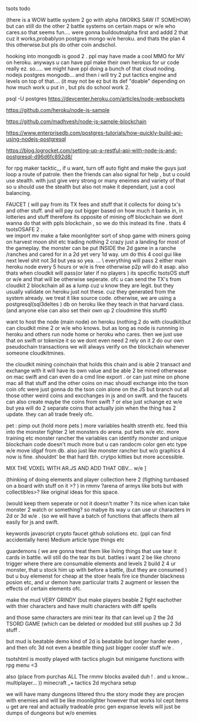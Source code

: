 tsots todo 

(there is a WOW battle system 2 go with alpha (WORKS SAW IT SOMEHOW)
but can still do the other 2 battle systems on certain maps or w/e who cares.so that seems fun....
were gonna buildoutnalpha first and addd 2 that cuz it works,probablyon postgres mongo w/e heroku.
and thats the plan 4 this otherwise.but pls do other coin andschol.

hooking into mongodb is good 2 . ppl may have made a cool MMO for MV on heroku. 
anyways u can have ppl make their own herokus for ur code really ez. so..... 
we might have ppl doing a bunch of that cloud noding. nodejs postgres mongodb... 
and then i will try 2 put tactics engine and levels on top of that.... 
(it may not be ez but its def "doable" depending on how much work u put in , but pls do school work 2. 


 psql -U postgres
https://devcenter.heroku.com/articles/node-websockets

https://github.com/heroku/node-js-sample

https://github.com/madhvesh/node-js-sample-blockchain

https://www.enterprisedb.com/postgres-tutorials/how-quickly-build-api-using-nodejs-postgresql

https://blog.logrocket.com/setting-up-a-restful-api-with-node-js-and-postgresql-d96d6fc892d8/


for rpg maker tacktic,,, if u want, turn off auto fight and make the guys just loop a route of patrole. 
then the friends can also signal for help , but u could use stealth. with just give very strong or many eneimes and variety of that 
so u should use the stealth but also not make it dependant, just a cool balancing. 

FAUCET ( will pay from its TX fees and stuff that it collects for doing tx's and other stuff. and will pay out bigger based on how much it banks in, 
in lotteries and stuff therefore its opposite of mining off blockchain we dont wanna do that with ppls blockchain , so we do this instead its fine . thats
4 tsotsOSAFE 2 . 
\
we import mv make a fake moonlighter sort of shop game with miners going on harvest moon shit etc trading 
nothing 2 crazy just a landing for most of the gameplay. 
the monster can be put INSIDE the 2d game in a ranche /ranches and cared for in a 2d yet very 1d way. 
um do this 4 cool gui like next level shit not 3d but yea so yea. ... 
\\
everything will pass 2 either main heroku node every 5 hours or w/e is free otherwise p2p will do it asap. 
also thats when cloudkit will pass(or later if no players ) its specific tsotsOS stuff or w/e 
and that will be otherwise seperate. ofc u can send the TX's from cloudkit 2 blockchain all as a lump cuz u know they are legit. 
but they usually validate on heroku just not these. cuz they generated from the system already. we treat it like source code. 
otherwise, we are using a postgresql(sql3deltes ) db on heroku like they teach in that harvard class. (and anyone else can also set their own up 2 cloudmine this stuff0

want to host the node (main node) on heroku (nothing 2 do with cloudkit(but can cloudkit mine 2 or w/e who knows.
but as long as node is runnning in heroku and others run node home or heroku who cares. then we just use that on swift or tokenize it so
we dont even need 2 rely on it 2 do our own pseudochain transactions we will always verify on the blockchain whenever someone cloudkitmines.

the cloudkit mining coinchain that holds this chain and is able 2 transact and exchange with it will have its own value and be able 2 be mined otherwase on mac swift and can even do a cmd line export . or can just mine on phone mac all that stuff and the other coins on mac shoudl exchange into the tson coin ofc were just gonna do the tson coin alone on the JS but branch out all those other weird coins and excchanges in js and on swift. 
and the faucets can also create maybe the coins from swift ? or else just xchange ez w/e but yea will do 2 separate coins that actually join when the
thing has 2 update. they can all trade freely ofc. 

pet : pimp out (hold more pets ) more variables health strenth etc. feed this into the monster fighter 2 let monsters do arena. put bets w/e etc. more training etc monster rancher the variables can identify monster and unique blockchain code
doesn't much more but u can randocm color gen etc type w/e move idgaf from db. also just like monster rancher but w/o graphics 4 now is fine. shouldnt' be that hard tbh. crytpo kitties but more accessible. 


MIX THE VOXEL WITH AR.JS AND ADD THAT OBV... w/e 
]


(thinking of doing elements and player collection here 2 (figthing turnbased on a board with stuff on it >? ) in rmmv ?arena of armys like bots but with collectibles>?
like original ideas for this space. 

(would keep them seperate or not it doesn't matter ? its nice when ican take monster 2 watch or something? 
so mabye its way u can use ur characters in 2d or 3d w/e . 
(so we will have a batch of functions that affects them all easily for js and swift. 


keywords javascript crypto faucet github solutions etc. (ppl can find accidentally here) 
Medium article type things etc





guardemons ( we are gonna treat them like living things that use tear it cards in battle. 
will still do the tear its but. 
battles i want 2 be like chrono trigger where there are consumable elements and levels 2 build 2 4 ur monster, that u stock him up with 
before a battle, (but they are consumed ) but u buy elemenst for cheap at the stoer heals fire ice thunder blackness posion etc, 
and ur demon have particular traits 2 augment or lessen the effects of certain elements  ofc. 

make the mud VERY GRINDY (but make players beable 2 fight eachother with thier characters and have multi characters with diff spells

and those same characters are mini tear its that can level up 2 the 2d TSORD GAME (which can be deleted or modded but still pushes up 2 3d stuff . 

but mud is beatable demo kind of  2d is beatable but longer harder even , and then ofc 3d not even a beatble thing just bigger cooler stuff w/e . 






tsotshtml is mostly played with tactics plugin but minigame functions with rpg menu <3 


also (place from purchas ALL The rmmv blocks availed duh ! . and u know... multiplayer... )) minecraft _+ tactics 2d mychara setup 


we will have many dungeons littered thru the story mode they are procjen with enemies and will be like moonlighter however that works lol cept 
items u get are real and actually tradeable
proc gen expanse levels will just be dumps of dungeons but w/o enemies
